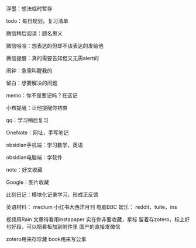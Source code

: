 浮墨：想法临时暂存

todo：每日规划，复习清单

微信稍后阅读：顾名思义

微信哈哈：想表达的但却不该表达的发给他

微信提醒：真的需要告知但又无需alert的

闹钟：急需叫醒我的

留白：想要解决的问题

memo：你不是要记吗？在这记

小布提醒：让他提醒你初衷

qq：学习稍后复习

OneNote：网址，手写笔记

obsidian手机端：学习数学，英语

obsidian电脑端：学软件

note：好文收藏

Google：图片收藏

此刻日记：模块化记录学习，形成正反馈


英语材料：
medium
小红书大西洋月刊
电脑BBC
娱乐：
reddit，tuite，ins

视频用Rain
文章待看用instapaper
实在你非要收藏，星标
留着存zotero，标上好句好段，可以把看板加到附件里
国产的直接发微信

zotero用来存珍藏
book用来写公事


















